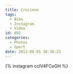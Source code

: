 ```yaml
---
title: Crocione
tags:
  - Bike
  - Instagram
  - Video
id: 892
categories:
  - Photos
  - Sport
date: 2013-08-01 16:36:23
---
```


{% instagram ccIV4FCoGH %}
